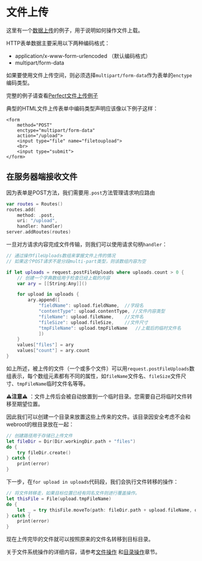 # 文件上传

这里有一个[数据上传](formData.md)的例子，用于说明如何操作文件上载。

HTTP表单数据主要采用以下两种编码格式：

* application/x-www-form-urlencoded （默认编码格式）
* multipart/form-data

如果要使用文件上传空间，则必须选择`multipart/form-data`作为表单的`enctype`编码类型。

完整的例子请查看[Perfect文件上传例子](https://github.com/iamjono/perfect-file-uploads)

典型的HTML文件上传表单中编码类型声明应该像以下例子这样：

```
<form
    method="POST"
    enctype="multipart/form-data"
    action="/upload">
    <input type="file" name="filetoupload">
    <br>
    <input type="submit">
</form>
```

## 在服务器端接收文件

因为表单是POST方法，我们需要用`.post`方法管理请求响应路由

``` swift
var routes = Routes()
routes.add(
    method: .post,
    uri: "/upload",
    handler: handler)
server.addRoutes(routes)
```

一旦对方请求内容完成文件传输，则我们可以使用请求句柄`handler`：

``` swift
// 通过操作fileUploads数组来掌握文件上传的情况
// 如果这个POST请求不是分段multi-part类型，则该数组内容为空

if let uploads = request.postFileUploads where uploads.count > 0 {
    // 创建一个字典数组用于检查已经上载的内容
    var ary = [[String:Any]]()

    for upload in uploads {
        ary.append([
            "fieldName": upload.fieldName,	//字段名
            "contentType": upload.contentType, //文件内容类型
            "fileName": upload.fileName,	//文件名
            "fileSize": upload.fileSize,	//文件尺寸
            "tmpFileName": upload.tmpFileName	//上载后的临时文件名
            ])
    }
    values["files"] = ary
    values["count"] = ary.count
}
```

如上所述，被上传的文件（一个或多个文件）可以用`request.postFileUploads`数组表示，每个数组元素都有不同的属性，如`fileName`文件名、`fileSize`文件尺寸、`tmpFileName`临时文件名等等。

**⚠️注意⚠️** ：文件上传后会被自动放置到一个临时目录。您需要自己将临时文件转移至期望位置。

因此我们可以创建一个目录来放置这些上传来的文件。该目录因安全考虑不会和webroot的根目录放在一起：

``` swift
// 创建路径用于存储已上传文件
let fileDir = Dir(Dir.workingDir.path + "files")
do {
    try fileDir.create()
} catch {
    print(error)
}
```

下一步，在`for upload in uploads`代码段，我们会执行文件转移的操作：

``` swift
// 将文件转移走，如果目标位置已经有同名文件则进行覆盖操作。
let thisFile = File(upload.tmpFileName)
do {
    let _ = try thisFile.moveTo(path: fileDir.path + upload.fileName, overWrite: true)
} catch {
    print(error)
}
```

现在上传完毕的文件就可以按照原来的文件名转移到目标目录。

关于文件系统操作的详细内容，请参考[文件操作](dir.md) 和[目录操作](file.md)章节。
